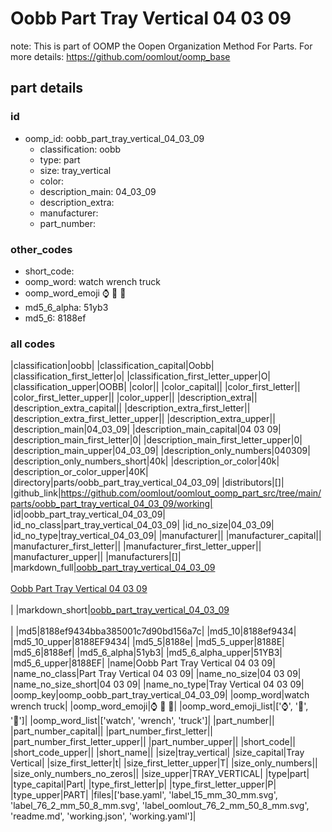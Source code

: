 # Oobb Part Tray Vertical 04 03 09  

note: This is part of OOMP the Oopen Organization Method For Parts. For more details: https://github.com/oomlout/oomp_base

##  part details





### id
* oomp_id: oobb_part_tray_vertical_04_03_09
  * classification: oobb
  * type: part
  * size: tray_vertical
  * color: 
  * description_main: 04_03_09
  * description_extra: 
  * manufacturer: 
  * part_number: 

### other_codes
* short_code: 
* oomp_word: watch wrench truck
* oomp_word_emoji :watch: :wrench: :truck:
* md5_6_alpha: 51yb3
* md5_6: 8188ef

### all codes 
|classification|oobb|
|classification_capital|Oobb|
|classification_first_letter|o|
|classification_first_letter_upper|O|
|classification_upper|OOBB|
|color||
|color_capital||
|color_first_letter||
|color_first_letter_upper||
|color_upper||
|description_extra||
|description_extra_capital||
|description_extra_first_letter||
|description_extra_first_letter_upper||
|description_extra_upper||
|description_main|04_03_09|
|description_main_capital|04 03 09|
|description_main_first_letter|0|
|description_main_first_letter_upper|0|
|description_main_upper|04_03_09|
|description_only_numbers|040309|
|description_only_numbers_short|40k|
|description_or_color|40k|
|description_or_color_upper|40K|
|directory|parts/oobb_part_tray_vertical_04_03_09|
|distributors|[]|
|github_link|https://github.com/oomlout/oomlout_oomp_part_src/tree/main/parts/oobb_part_tray_vertical_04_03_09/working|
|id|oobb_part_tray_vertical_04_03_09|
|id_no_class|part_tray_vertical_04_03_09|
|id_no_size|04_03_09|
|id_no_type|tray_vertical_04_03_09|
|manufacturer||
|manufacturer_capital||
|manufacturer_first_letter||
|manufacturer_first_letter_upper||
|manufacturer_upper||
|manufacturers|[]|
|markdown_full|[oobb_part_tray_vertical_04_03_09](https://github.com/oomlout/oomlout_oomp_part_src/tree/main/parts/oobb_part_tray_vertical_04_03_09/working)<br>[](https://github.com/oomlout/oomlout_oomp_part_src/tree/main/parts/oobb_part_tray_vertical_04_03_09/working)<br>[Oobb Part Tray Vertical 04 03 09](https://github.com/oomlout/oomlout_oomp_part_src/tree/main/parts/oobb_part_tray_vertical_04_03_09/working)<br><br>|
|markdown_short|[oobb_part_tray_vertical_04_03_09](https://github.com/oomlout/oomlout_oomp_part_src/tree/main/parts/oobb_part_tray_vertical_04_03_09/working)<br><br>|
|md5|8188ef9434bba385001c7d90bd156a7c|
|md5_10|8188ef9434|
|md5_10_upper|8188EF9434|
|md5_5|8188e|
|md5_5_upper|8188E|
|md5_6|8188ef|
|md5_6_alpha|51yb3|
|md5_6_alpha_upper|51YB3|
|md5_6_upper|8188EF|
|name|Oobb Part Tray Vertical 04 03 09|
|name_no_class|Part Tray Vertical 04 03 09|
|name_no_size|04 03 09|
|name_no_size_short|04 03 09|
|name_no_type|Tray Vertical 04 03 09|
|oomp_key|oomp_oobb_part_tray_vertical_04_03_09|
|oomp_word|watch wrench truck|
|oomp_word_emoji|:watch: :wrench: :truck:|
|oomp_word_emoji_list|[':watch:', ':wrench:', ':truck:']|
|oomp_word_list|['watch', 'wrench', 'truck']|
|part_number||
|part_number_capital||
|part_number_first_letter||
|part_number_first_letter_upper||
|part_number_upper||
|short_code||
|short_code_upper||
|short_name||
|size|tray_vertical|
|size_capital|Tray Vertical|
|size_first_letter|t|
|size_first_letter_upper|T|
|size_only_numbers||
|size_only_numbers_no_zeros||
|size_upper|TRAY_VERTICAL|
|type|part|
|type_capital|Part|
|type_first_letter|p|
|type_first_letter_upper|P|
|type_upper|PART|
|files|['base.yaml', 'label_15_mm_30_mm.svg', 'label_76_2_mm_50_8_mm.svg', 'label_oomlout_76_2_mm_50_8_mm.svg', 'readme.md', 'working.json', 'working.yaml']|
